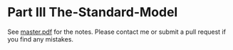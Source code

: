 # Part III The-Standard-Model

See [master.pdf](https://raw.githubusercontent.com/CianLM/The-Standard-Model/main/master.pdf) for the notes. Please contact me or submit a pull request if you find any mistakes.
